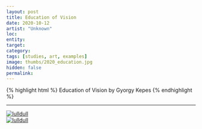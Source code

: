 ```yaml
---
layout: post
title: Education of Vision
date: 2020-10-12
artist: "Unknown"
loc: 
entity: 
target: 
category: 
tags: [studies, art, examples]
image: thumbs/2020_education.jpg
hidden: false
permalink:
---
```




{% highlight html %}
Education of Vision by Gyorgy Kepes
{% endhighlight %}

---



<div class="post_image">
	<a href="{{ site.baseurl }}/images/posts/2020_education/001.jpg" target="_blank">
	<img src="{{ site.baseurl }}/images/posts/2020_education/001.jpg" alt="lulldull"></a>
</div>

<div class="post_image">
	<a href="{{ site.baseurl }}/images/posts/2020_education/002.jpg" target="_blank">
	<img src="{{ site.baseurl }}/images/posts/2020_education/002.jpg" alt="lulldull"></a>
</div>